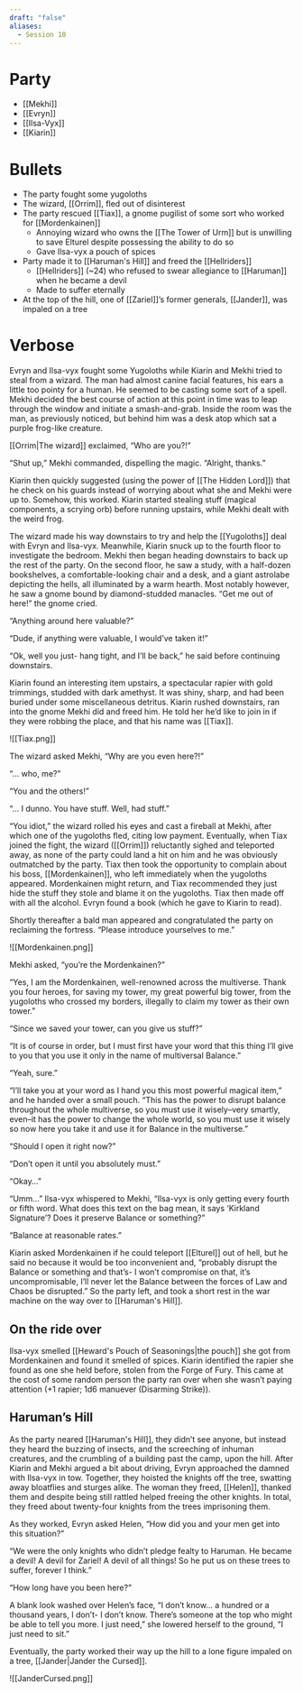 ```yaml
---
draft: "false"
aliases:
  - Session 10
---
```

# Party
- [[Mekhi]]
- [[Evryn]]
- [[Ilsa-Vyx]]
- [[Kiarin]]
# Bullets
- The party fought some yugoloths
- The wizard, [[Orrim]], fled out of disinterest
- The party rescued [[Tiax]], a gnome pugilist of some sort who worked for [[Mordenkainen]]
	- Annoying wizard who owns the [[The Tower of Urm]] but is unwilling to save Elturel despite possessing the ability to do so
	- Gave Ilsa-vyx a pouch of spices
- Party made it to [[Haruman's Hill]] and freed the [[Hellriders]]
	- [[Hellriders]] (~24) who refused to swear allegiance to [[Haruman]] when he became a devil
	- Made to suffer eternally
- At the top of the hill, one of [[Zariel]]’s former generals, [[Jander]], was impaled on a tree
# Verbose
Evryn and Ilsa-vyx fought some Yugoloths while Kiarin and Mekhi tried to steal from a wizard. The man had almost canine facial features, his ears a little too pointy for a human. He seemed to be casting some sort of a spell. Mekhi decided the best course of action at this point in time was to leap through the window and initiate a smash-and-grab. Inside the room was the man, as previously noticed, but behind him was a desk atop which sat a purple frog-like creature.

[[Orrim|The wizard]] exclaimed, “Who are you?!”

“Shut up,” Mekhi commanded, dispelling the magic. “Alright, thanks.”

Kiarin then quickly suggested (using the power of [[The Hidden Lord]]) that he check on his guards instead of worrying about what she and Mekhi were up to. Somehow, this worked. Kiarin started stealing stuff (magical components, a scrying orb) before running upstairs, while Mekhi dealt with the weird frog.

The wizard made his way downstairs to try and help the [[Yugoloths]] deal with Evryn and Ilsa-vyx. Meanwhile, Kiarin snuck up to the fourth floor to investigate the bedroom. Mekhi then began heading downstairs to back up the rest of the party. On the second floor, he saw a study, with a half-dozen bookshelves, a comfortable-looking chair and a desk, and a giant astrolabe depicting the hells, all illuminated by a warm hearth. Most notably however, he saw a gnome bound by diamond-studded manacles. “Get me out of here!” the gnome cried.

“Anything around here valuable?”

“Dude, if anything were valuable, I would’ve taken it!”

“Ok, well you just- hang tight, and I’ll be back,” he said before continuing downstairs.

Kiarin found an interesting item upstairs, a spectacular rapier with gold trimmings, studded with dark amethyst. It was shiny, sharp, and had been buried under some miscellaneous detritus. Kiarin rushed downstairs, ran into the gnome Mekhi did and freed him. He told her he’d like to join in if they were robbing the place, and that his name was [[Tiax]].

![[Tiax.png]]

The wizard asked Mekhi, “Why are you even here?!”

“... who, me?”

“You and the others!”

“... I dunno. You have stuff. Well, had stuff.”

“You idiot,” the wizard rolled his eyes and cast a fireball at Mekhi, after which one of the yugoloths fled, citing low payment. Eventually, when Tiax joined the fight, the wizard ([[Orrim]]) reluctantly sighed and teleported away, as none of the party could land a hit on him and he was obviously outmatched by the party. Tiax then took the opportunity to complain about his boss, [[Mordenkainen]], who left immediately when the yugoloths appeared. Mordenkainen might return, and Tiax recommended they just hide the stuff they stole and blame it on the yugoloths. Tiax then made off with all the alcohol. Evryn found a book (which he gave to Kiarin to read).

Shortly thereafter a bald man appeared and congratulated the party on reclaiming the fortress. “Please introduce yourselves to me.”

![[Mordenkainen.png]]

Mekhi asked, “you’re the Mordenkainen?”

“Yes, I am the Mordenkainen, well-renowned across the multiverse. Thank you four heroes, for saving my tower, my great powerful big tower, from the yugoloths who crossed my borders, illegally to claim my tower as their own tower.”

“Since we saved your tower, can you give us stuff?”

“It is of course in order, but I must first have your word that this thing I’ll give to you that you use it only in the name of multiversal Balance.”

“Yeah, sure.”

“I’ll take you at your word as I hand you this most powerful magical item,” and he handed over a small pouch. “This has the power to disrupt balance throughout the whole multiverse, so you must use it wisely–very smartly, even–it has the power to change the whole world, so you must use it wisely so now here you take it and use it for Balance in the multiverse.”

“Should I open it right now?”

“Don’t open it until you absolutely must.”

“Okay…”

“Umm…” Ilsa-vyx whispered to Mekhi, “Ilsa-vyx is only getting every fourth or fifth word. What does this text on the bag mean, it says ‘Kirkland Signature’? Does it preserve Balance or something?”

“Balance at reasonable rates.”

Kiarin asked Mordenkainen if he could teleport [[Elturel]] out of hell, but he said no because it would be too inconvenient and, “probably disrupt the Balance or something and that’s- I won’t compromise on that, it’s uncompromisable, I’ll never let the Balance between the forces of Law and Chaos be disrupted.” So the party left, and took a short rest in the war machine on the way over to [[Haruman's Hill]].
## On the ride over
Ilsa-vyx smelled [[Heward's Pouch of Seasonings|the pouch]] she got from Mordenkainen and found it smelled of spices. Kiarin identified the rapier she found as one she held before, stolen from the Forge of Fury. This came at the cost of some random person the party ran over when she wasn’t paying attention (+1 rapier; 1d6 manuever (Disarming Strike)).
## Haruman’s Hill
As the party neared [[Haruman's Hill]], they didn’t see anyone, but instead they heard the buzzing of insects, and the screeching of inhuman creatures, and the crumbling of a building past the camp, upon the hill. After Kiarin and Mekhi argued a bit about driving, Evryn approached the damned with Ilsa-vyx in tow. Together, they hoisted the knights off the tree, swatting away bloatflies and sturges alike. The woman they freed, [[Helen]], thanked them and despite being still rattled helped freeing the other knights. In total, they freed about twenty-four knights from the trees imprisoning them.

As they worked, Evryn asked Helen, “How did you and your men get into this situation?”

“We were the only knights who didn’t pledge fealty to Haruman. He became a devil! A devil for Zariel! A devil of all things! So he put us on these trees to suffer, forever I think.”

“How long have you been here?”

A blank look washed over Helen’s face, “I don’t know… a hundred or a thousand years, I don’t- I don’t know. There’s someone at the top who might be able to tell you more. I just need,” she lowered herself to the ground, “I just need to sit.”

Eventually, the party worked their way up the hill to a lone figure impaled on a tree, [[Jander|Jander the Cursed]].

![[JanderCursed.png]]